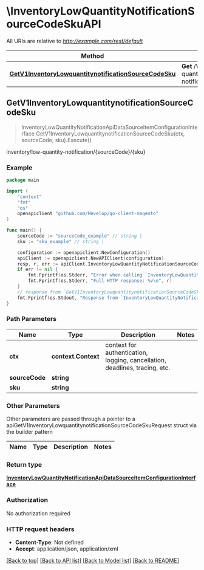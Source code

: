 # \InventoryLowQuantityNotificationSourceCodeSkuAPI

All URIs are relative to *http://example.com/rest/default*

Method | HTTP request | Description
------------- | ------------- | -------------
[**GetV1InventoryLowquantitynotificationSourceCodeSku**](InventoryLowQuantityNotificationSourceCodeSkuAPI.md#GetV1InventoryLowquantitynotificationSourceCodeSku) | **Get** /V1/inventory/low-quantity-notification/{sourceCode}/{sku} | inventory/low-quantity-notification/{sourceCode}/{sku}



## GetV1InventoryLowquantitynotificationSourceCodeSku

> InventoryLowQuantityNotificationApiDataSourceItemConfigurationInterface GetV1InventoryLowquantitynotificationSourceCodeSku(ctx, sourceCode, sku).Execute()

inventory/low-quantity-notification/{sourceCode}/{sku}



### Example

```go
package main

import (
	"context"
	"fmt"
	"os"
	openapiclient "github.com/Hevelop/go-client-magento"
)

func main() {
	sourceCode := "sourceCode_example" // string | 
	sku := "sku_example" // string | 

	configuration := openapiclient.NewConfiguration()
	apiClient := openapiclient.NewAPIClient(configuration)
	resp, r, err := apiClient.InventoryLowQuantityNotificationSourceCodeSkuAPI.GetV1InventoryLowquantitynotificationSourceCodeSku(context.Background(), sourceCode, sku).Execute()
	if err != nil {
		fmt.Fprintf(os.Stderr, "Error when calling `InventoryLowQuantityNotificationSourceCodeSkuAPI.GetV1InventoryLowquantitynotificationSourceCodeSku``: %v\n", err)
		fmt.Fprintf(os.Stderr, "Full HTTP response: %v\n", r)
	}
	// response from `GetV1InventoryLowquantitynotificationSourceCodeSku`: InventoryLowQuantityNotificationApiDataSourceItemConfigurationInterface
	fmt.Fprintf(os.Stdout, "Response from `InventoryLowQuantityNotificationSourceCodeSkuAPI.GetV1InventoryLowquantitynotificationSourceCodeSku`: %v\n", resp)
}
```

### Path Parameters


Name | Type | Description  | Notes
------------- | ------------- | ------------- | -------------
**ctx** | **context.Context** | context for authentication, logging, cancellation, deadlines, tracing, etc.
**sourceCode** | **string** |  | 
**sku** | **string** |  | 

### Other Parameters

Other parameters are passed through a pointer to a apiGetV1InventoryLowquantitynotificationSourceCodeSkuRequest struct via the builder pattern


Name | Type | Description  | Notes
------------- | ------------- | ------------- | -------------



### Return type

[**InventoryLowQuantityNotificationApiDataSourceItemConfigurationInterface**](InventoryLowQuantityNotificationApiDataSourceItemConfigurationInterface.md)

### Authorization

No authorization required

### HTTP request headers

- **Content-Type**: Not defined
- **Accept**: application/json, application/xml

[[Back to top]](#) [[Back to API list]](../README.md#documentation-for-api-endpoints)
[[Back to Model list]](../README.md#documentation-for-models)
[[Back to README]](../README.md)

